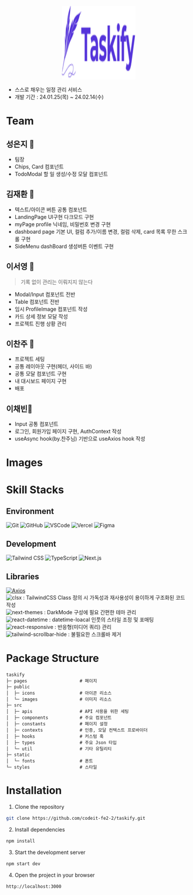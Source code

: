 <div style="text-align: center;">
  <a href="https://taskify-theta-seven.vercel.app/">
    <img alt="Taskify" src='/public/icons/logo_taskify.svg' width="200" height="200">
  </a>
</div>

- 스스로 채우는 일정 관리 서비스
- 개발 기간 : 24.01.25(목) ~ 24.02.14(수)

# Team

## 성은지 👑

- 팀장
- Chips, Card 컴포넌트
- TodoModal 할 일 생성/수정 모달 컴포넌트

## 김재환 🍚

- 텍스트/아이콘 버튼 공통 컴포넌트
- LandingPage UI구현 다크모드 구현
- myPage profile 닉네임, 비밀번호 변경 구현
- dashboard page 기본 UI, 컬럼 추가/이름 변경, 컬럼 삭제, card 목록 무한 스크롤 구현
- SideMenu dashBoard 생성버튼 이벤트 구현

## 이서영 🦐

> 기록 없이 관리는 이뤄지지 않는다

- Modal/Input 컴포넌트 전반
- Table 컴포넌트 전반
- 임시 ProfileImage 컴포넌트 작성
- 카드 상세 정보 모달 작성
- 프로젝트 진행 상황 관리

## 이찬주 🥷

- 프로젝트 세팅
- 공통 레이아웃 구현(헤더, 사이드 바)
- 공통 모달 컴포넌트 구현
- 내 대시보드 페이지 구현
- 배포

## 이채빈🌚

- Input 공통 컴포넌트
- 로그인, 회원가입 페이지 구현, AuthContext 작성
- useAsync hook(by.찬주님) 기반으로 useAxios hook 작성

# Images

# Skill Stacks

## Environment

<img alt="Git" src ="https://img.shields.io/badge/Git-f05032.svg?&style=for-the-badge&logo=Git&logoColor=white"/> <img alt="GitHub" src ="https://img.shields.io/badge/GitHub-181717.svg?&style=for-the-badge&logo=GitHub&logoColor=white"/> <img alt="VSCode" src ="https://img.shields.io/badge/VSCode-007acc.svg?&style=for-the-badge&logo=visualstudiocode&logoColor=white"/> <img alt="Vercel" src ="https://img.shields.io/badge/Vercel-000000.svg?&style=for-the-badge&logo=Vercel&logoColor=white"/> <img alt="Figma" src ="https://img.shields.io/badge/Figma-f24e1e.svg?&style=for-the-badge&logo=Figma&logoColor=white"/>

## Development

<img alt="Tailwind CSS" src ="https://img.shields.io/badge/Tailwind_CSS-06B6D4.svg?&style=for-the-badge&logo=tailwindcss&logoColor=white"/> <img alt="TypeScript" src ="https://img.shields.io/badge/TypeScript-3178C6.svg?&style=for-the-badge&logo=TypeScript&logoColor=white"/> <img alt="Next.js" src ="https://img.shields.io/badge/Next.js-000000.svg?&style=for-the-badge&logo=Next.js&logoColor=white"/>

## Libraries

<a href="https://axios-http.com/kr/"><img alt="Axios" src ="https://img.shields.io/badge/Axios-5429e4.svg?&logo=Axios&logoColor=white&style=for-the-badge"/></a><br/>
<img alt="clsx" src ="https://img.shields.io/badge/clsx-CB3837.svg?&style=for-the-badge"/> : TailwindCSS Class 정의 시 가독성과 재사용성이 용이하게 구조화된 코드 작성<br/>
<img alt="next-themes" src ="https://img.shields.io/badge/next_themes-000.svg?&style=for-the-badge"/> : DarkMode 구성에 필요 간편한 테마 관리<br/>
<img alt="react-datetime" src ="https://img.shields.io/badge/react_datetime-61DAFB.svg?&style=for-the-badge"/> : datetime-loacal 인풋의 스타일 조정 및 포매팅<br/>
<img alt="react-responsive" src ="https://img.shields.io/badge/react_responsive-61DAFB.svg?&style=for-the-badge"/> : 반응형(미디어 쿼리) 관리<br/>
<img alt="tailwind-scrollbar-hide" src ="https://img.shields.io/badge/tailwind_scrollbar_hide-06B6D4.svg?&style=for-the-badge"/> : 불필요한 스크롤바 제거

# Package Structure

```
taskify
├─ pages                    # 페이지
├─ public
│  ├─ icons                 # 아이콘 리소스
│  └─ images                # 이미지 리소스
├─ src
│  ├─ apis                  # API 사용을 위한 세팅
│  ├─ components            # 주요 컴포넌트
│  ├─ constants             # 페이지 설정
│  ├─ contexts              # 인증, 모달 컨텍스트 프로바이더
│  ├─ hooks                 # 커스텀 훅
│  ├─ types                 # 주요 Json 타입
│  └─ util                  # 기타 유틸리티
├─ static
│  └─ fonts                 # 폰트
└─ styles                   # 스타일
```

# Installation

1. Clone the repository

```bash
git clone https://github.com/codeit-fe2-2/taskify.git
```

2. Install dependencies

```bash
npm install
```

3. Start the development server

```bash
npm start dev
```

4. Open the project in your browser

```bash
http://localhost:3000
```
